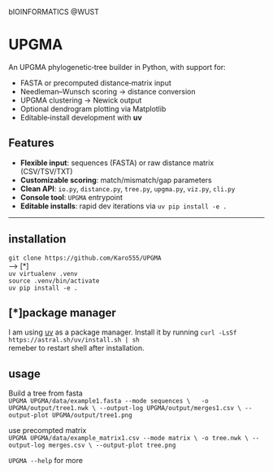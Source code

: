bIOINFORMATICS @WUST

# UPGMA
An UPGMA phylogenetic‐tree builder in Python, with support for:
- FASTA or precomputed distance‐matrix input  
- Needleman–Wunsch scoring → distance conversion  
- UPGMA clustering → Newick output  
- Optional dendrogram plotting via Matplotlib  
- Editable‐install development with **uv**

## Features
- **Flexible input**: sequences (FASTA) or raw distance matrix (CSV/TSV/TXT)  
- **Customizable scoring**: match/mismatch/gap parameters  
- **Clean API**: `io.py`, `distance.py`, `tree.py`, `upgma.py`, `viz.py`, `cli.py`  
- **Console tool**: `UPGMA` entrypoint  
- **Editable installs**: rapid dev iterations via `uv pip install -e .`

---
## installation
`git clone https://github.com/Karo555/UPGMA` <br>
--> [*] <br>
`uv virtualenv .venv` <br>
`source .venv/bin/activate` <br>
`uv pip install -e .` <br>


## [*]package manager
I am using [uv](https://github.com/astral-sh/uv) as a package manager. Install it by running
`curl -LsSf https://astral.sh/uv/install.sh | sh` <br>
remeber to restart shell after installation.

## usage 
Build a tree from fasta <br>
`UPGMA UPGMA/data/example1.fasta --mode sequences \  
  -o UPGMA/output/tree1.nwk \
  --output-log UPGMA/output/merges1.csv \
  --output-plot UPGMA/output/tree1.png`<br>

use precompted matrix<br>
 `UPGMA UPGMA/data/example_matrix1.csv --mode matrix \
  -o tree.nwk \
  --output-log merges.csv \
  --output-plot tree.png`<br>

`UPGMA --help` for more
